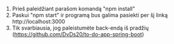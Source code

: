 1. Prieš paleidžiant parašom komandą "npm install"
2. Paskui "npm start" ir programą bus galima pasiekti per šį linką http://localhost:3000
3. Tik svarbiausia, jog paleistumėte back-endą iš pradžių (https://github.com/DvDs20/to-do-app-spring-boot)
